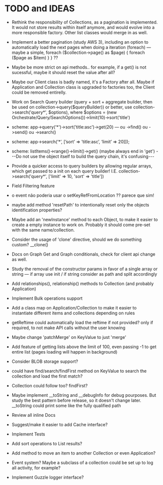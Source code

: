 # TODO and IDEAS   

- Rethink the responsibility of Collections, as a pagination is implemented. It would not store results within itself anymore, and would evolve into a more responsible factory. Other list classes would merge in as well. 

- Implement a better pagination (study AWS 3), including an option to automatically load the next pages when doing a iteration (foreach) — maybe a simple, foreach ($collection->page() as $page) { foreach ($page as $item) } }  ??

- Maybe be more strict on api methods.. for example, if a get() is not sucessful, maybe it should reset the value after all?

- Maybe our Client class is badly named, it's a Factory after all. Maybe if Application and Collection class is upgraded to factories too, the Client could be removed entirelly.

- Work on Search Query builder (query + sort + aggregate builder, then be used on collection->query($queryBuilder)) or better, use collection->search('query*', $options), where $options = (new Orchestrate/Query/SearchOptions())->limit(10)->sort('title')
- scheme: app->query(‘*')->sort(’title:asc')->get(20) — ou ->find() ou ->send() ou ->search()
- scheme: app->search(‘*’, [’sort’ => ’title:asc’, ‘limit’ => 20]]);
- scheme: listItems()->range()->limit()->get() (maybe always end in 'get')
---Do not use the object itself to build the query chain, it's confusing---

- Provide a quicker access to query builders by allowing regular arrays, which get passed to a init on each query builder! I.E. collection->search('query*', ['limit' => 10, 'sort' => 'title'])

- Field Filtering feature

- o event não poderia usar o setKeyRefFromLocation ?? parece que sim!

- maybe add method 'resetPath' to intentionally reset only the objects identification properties?

- Maybe add an 'newInstance' method to each Object, to make it easier to create a empty instance to work on. Probably it should come pre-set with the same name/collection.

- Consider the usage of 'clone' directive, should we do something custom? __clone()

- Docs on Graph Get and Graph conditionals, check for client api change as well.

- Study the removal of the constructor params in favor of a single array or string — if array use init / if string consider as path and split accordingly

- Add relationships(), relationship() methods to Collection (and probably Application)

- Implement Bulk operations support 

- Add a class map on Application/Collection to make it easier to instantiate different items and collections depending on rules

- getReftime could automatically load the reftime if not provided? only if required, to not make API calls without the user knowing

- Maybe change 'patchMerge' on KeyValue to just 'merge'

- Add feature of getting lists above the limit of 100, even passing -1 to get entire list (pages loading will happen in background)

- Consider BLOB storage support?

- could have find/search/findFirst method on KeyValue to search the collection and load the first match?

- Collection could follow too? findFirst?

- Maybe implement __toString and __debugInfo for debug pourposes. But study the best pattern before release, so it doesn't change later. __toString could print some like the fully qualified path

- Review all inline Docs

- Suggest/make it easier to add Cache interface?

- Implement Tests

- Add sort operations to List results?

- Add method to move an item to another Collection or even Application?

- Event system? Maybe a subclass of a collection could be set up to log all activity, for example?

- Implement Guzzle logger interface?
